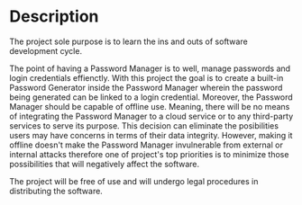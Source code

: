# Description

  The project sole purpose is to learn the ins and outs of software development cycle. 
  
  The point of having a Password Manager is to well, manage passwords and login credentials effienctly. With this project the goal is to create a built-in Password Generator inside the Password Manager wherein the password being generated can be linked to a login credential. Moreover, the Password Manager should be capable of offline use. Meaning, there will be no means of integrating the Password Manager to a cloud service or to any third-party services to serve its purpose. This decision can eliminate the posibilities users may have concerns in terms of their data integrity. However, making it offline doesn't make the Password Manager invulnerable from external or internal attacks therefore one of project's top priorities is to minimize those possibilities that will negatively affect the software.

  The project will be free of use and will undergo legal procedures in distributing the software. 

